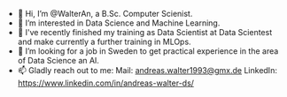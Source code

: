 - 👋 Hi, I’m @WalterAn, a B.Sc. Computer Scienist.
- 👀 I’m interested in Data Science and Machine Learning.
- 🌱 I've recently finished my training as Data Scientist at Data Scientest and make currently a further training in MLOps. 
- 💞️ I’m looking for a job in Sweden to get practical experience in the area of Data Science an AI.
- 📫 Gladly reach out to me:
  Mail: andreas.walter1993@gmx.de
  LinkedIn: https://www.linkedin.com/in/andreas-walter-ds/

<!---
WalterAn/WalterAn is a ✨ special ✨ repository because its `README.md` (this file) appears on your GitHub profile.
You can click the Preview link to take a look at your changes.
--->
